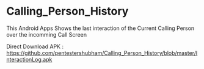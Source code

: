 # Calling_Person_History

This Android Apps Shows the last interaction of the Current Calling Person over the incomming Call Screen

Direct Download APK : https://github.com/pentestershubham/Calling_Person_History/blob/master/InteractionLog.apk
